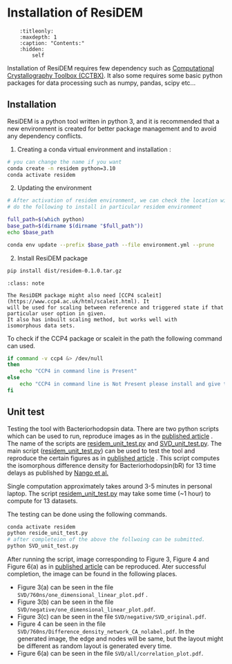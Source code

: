 # Installation of ResiDEM

```{toctree}
    :titleonly:
    :maxdepth: 1
    :caption: "Contents:"
    :hidden:
        self

```

Installation of ResiDEM requires few dependency such as [Computational Crystallography Toolbox (CCTBX)](https://cctbx.github.io/).
It also some requires some basic python packages for data processing such as numpy, pandas, scipy etc...

## Installation

ResiDEM is a python tool written in python 3, and it is recommended that a new environment is created for better package
management and to avoid any dependency conflicts.

1. Creating a conda virtual environment and installation :

```bash
# you can change the name if you want
conda create -n residem python=3.10
conda activate residem

```

2. Updating the environment

```bash
# After activation of residem environment, we can check the location with command `which python`
# do the following to install in particular residem environment

full_path=$(which python)
base_path=$(dirname $(dirname "$full_path"))
echo $base_path

conda env update --prefix $base_path --file environment.yml --prune
```

2. Install ResiDEM package

```bash
pip install dist/residem-0.1.0.tar.gz

```

```{admonition} Additional Information
:class: note

The ResiDEM package might also need [CCP4 scaleit](https://www.ccp4.ac.uk/html/scaleit.html). It
will be used for scaling between reference and triggered state if that particular user option in given.
It also has inbuilt scaling method, but works well with
isomorphous data sets.
```

To check if the CCP4 package or scaleit in the path the following command can used.

```bash
if command -v ccp4 &> /dev/null
then
    echo "CCP4 in command line is Present"
else
    echo "CCP4 in command line is Not Present please install and give the path"
fi
```

## Unit test

Testing the tool with Bacteriorhodopsin data.
There are two python scripts which can be used to run, reproduce images as in the [published article](https://doi.org/10.1021/acs.jcim.4c00858)
.
The name of the scripts are [residem_unit_test.py](residem_unit_test.py) and [SVD_unit_test.py](SVD_unit_test.py).
The main script ([residem_unit_test.py](residem_unit_test.py)) can be used to test the tool and reproduce the certain figures as in [published article](https://doi.org/10.1021/acs.jcim.4c00858)
.
This script computes the isomorphous difference density for Bacteriorhodopsin(bR) for 13 time delays as published by [Nango et al.](https://www.science.org/doi/10.1126/science.aah3497)

Single computation approximately takes around 3-5 minutes in personal laptop. The script [residem_unit_test.py](residem_unit_test.py)
may take some time (~1 hour) to compute for 13 datasets.

The testing can be done using the following commands.

```bash
conda activate residem
python reside_unit_test.py
# after completeion of the above the follwoing can be submitted.
python SVD_unit_test.py

```

After running the script, image corresponding to Figure 3, Figure 4 and Figure 6(a) as in [published article](https://doi.org/10.1021/acs.jcim.4c00858)
can be reproduced.
Ater successful completion, the image can be found in the following places.

- Figure 3(a) can be seen in the file `SVD/760ns/one_dimensional_linear_plot.pdf` .
- Figure 3(b) can be seen in the file `SVD/negative/one_dimensional_linear_plot.pdf`.
- Figure 3(c) can be seen in the file `SVD/negative/SVD_original.pdf`.
- Figure 4 can be seen in the file `SVD/760ns/Difference_density_network_CA_nolabel.pdf`. In the generated image,
  the edge and nodes will be same, but the layout might be different as random layout is generated every time.
- Figure 6(a) can be seen in the file `SVD/all/correlation_plot.pdf`.

<script>
document.querySelectorAll('a[href^="http"]').forEach(link => {
    link.setAttribute('target', '_blank');
});
</script>
